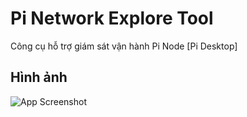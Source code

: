 
# Pi Network Explore Tool

Công cụ hỗ trợ giám sát vận hành Pi Node [Pi Desktop]


## Hình ảnh

![App Screenshot](https://via.placeholder.com/468x300?text=App+Screenshot+Here)

